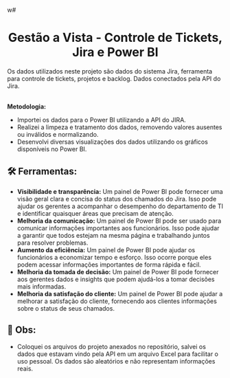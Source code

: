 w# <h1 align="center">Gestão a Vista - Controle de Tickets, Jira e Power BI</h1>

Os dados utilizados neste projeto são dados do sistema Jira, ferramenta para controle de tickets, projetos e backlog. Dados conectados pela API do Jira.
<br>
<br>

**Metodologia:**

 - Importei os dados para o Power BI utilizando a API do JIRA.
 - Realizei a limpeza e tratamento dos dados, removendo valores ausentes ou inválidos e normalizando.
 - Desenvolvi diversas visualizações dos dados utilizando os gráficos disponíveis no Power BI.

<h2 align="left"> 🛠️ Ferramentas:</h2>

 - **Visibilidade e transparência:** Um painel de Power BI pode fornecer uma visão geral clara e concisa do status dos chamados do Jira. Isso pode ajudar os gerentes a acompanhar o desempenho do departamento de TI e identificar quaisquer áreas que precisam de atenção.
 - **Melhoria da comunicação:** Um painel de Power BI pode ser usado para comunicar informações importantes aos funcionários. Isso pode ajudar a garantir que todos estejam na mesma página e trabalhando juntos para resolver problemas.
 - **Aumento da eficiência:** Um painel de Power BI pode ajudar os funcionários a economizar tempo e esforço. Isso ocorre porque eles podem acessar informações importantes de forma rápida e fácil.
 - **Melhoria da tomada de decisão:** Um painel de Power BI pode fornecer aos gerentes dados e insights que podem ajudá-los a tomar decisões mais informadas.
 - **Melhoria da satisfação do cliente:** Um painel de Power BI pode ajudar a melhorar a satisfação do cliente, fornecendo aos clientes informações sobre o status de seus chamados.

<h2 align="left"> 📢 Obs:</h2>

 - Coloquei os arquivos do projeto anexados no repositório, salvei os dados que estavam vindo pela API em um arquivo Excel para facilitar o uso pessoal. Os dados são aleatórios e não representam informações reais.
